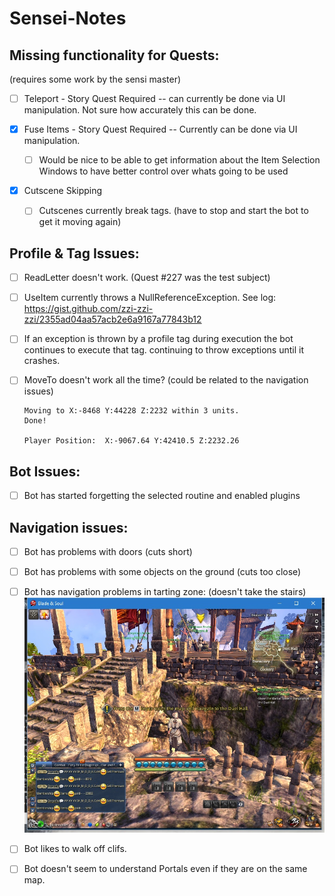 # Sensei-Notes

## Missing functionality for Quests:
(requires some work by the sensi master)
 -  [ ] Teleport - Story Quest Required -- can currently be done via UI manipulation. Not sure how accurately this can be done.
 
 -  [x] Fuse Items - Story Quest Required -- Currently can be done via UI manipulation. 
   -  [ ] Would be nice to be able to get information about the Item Selection Windows to have better control over whats going to be used

 -  [x] Cutscene Skipping
   -  [ ] Cutscenes currently break tags. (have to stop and start the bot to get it moving again) 
 
## Profile & Tag Issues:
 -  [ ] ReadLetter doesn't work. (Quest #227 was the test subject)

 -  [ ] UseItem currently throws a NullReferenceException. See log: https://gist.github.com/zzi-zzi-zzi/2355ad04aa57acb2e6a9167a77843b12 
 -  [ ] If an exception is thrown by a profile tag during execution the bot continues to execute that tag. continuing to throw exceptions until it crashes. 
 -  [ ] MoveTo doesn't work all the time? (could be related to the navigation issues)
   ```
   Moving to X:-8468 Y:44228 Z:2232 within 3 units.
   Done!
   
   Player Position:  X:-9067.64 Y:42410.5 Z:2232.26
   ```

## Bot Issues:

 -  [ ] Bot has started forgetting the selected routine and enabled plugins

## Navigation issues:

 -  [ ] Bot has problems with doors (cuts short)
 -  [ ] Bot has problems with some objects on the ground (cuts too close)
 -  [ ] Bot has navigation problems in tarting zone: (doesn't take the stairs) 
     ![starting zone problems](pathing_stargin_zone.jpg)
 
 - [ ] Bot likes to walk off clifs.
 - [ ] Bot doesn't seem to understand Portals even if they are on the same map.
